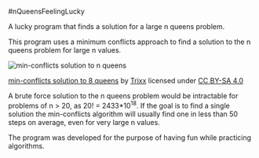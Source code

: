 #nQueensFeelingLucky

A lucky program that finds a solution for a large n queens problem.

This program uses a minimum conflicts approach to find a solution to the n queens problem for large n values. 

![min-conflicts solution to n queens](https://upload.wikimedia.org/wikipedia/commons/thumb/b/b0/8queensminconflict.gif/440px-8queensminconflict.gif)

[min-conflicts solution to 8 queens](https://en.wikipedia.org/wiki/Eight_queens_puzzle#/media/File:8queensminconflict.gif) by [Trixx](https://commons.wikimedia.org/wiki/User:Trixx) licensed under [CC BY-SA 4.0](https://creativecommons.org/licenses/by-sa/4.0/) 

A brute force solution to the n queens problem would be intractable for problems of n > 20, as 20! = 2433*10<sup>18</sup>. If the goal is to find a single solution the min-conflicts algorithm will usually find one in less than 50 steps on average, even for very large n values.

The program was developed for the purpose of having fun while practicing algorithms.
